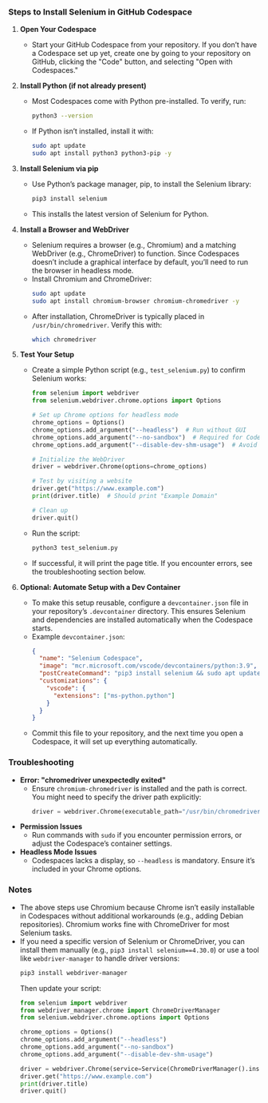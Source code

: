 ### Steps to Install Selenium in GitHub Codespace

1. **Open Your Codespace**
   - Start your GitHub Codespace from your repository. If you don’t have a Codespace set up yet, create one by going to your repository on GitHub, clicking the "Code" button, and selecting "Open with Codespaces."

2. **Install Python (if not already present)**
   - Most Codespaces come with Python pre-installed. To verify, run:
     ```bash
     python3 --version
     ```
   - If Python isn’t installed, install it with:
     ```bash
     sudo apt update
     sudo apt install python3 python3-pip -y
     ```

3. **Install Selenium via pip**
   - Use Python’s package manager, pip, to install the Selenium library:
     ```bash
     pip3 install selenium
     ```
   - This installs the latest version of Selenium for Python.

4. **Install a Browser and WebDriver**
   - Selenium requires a browser (e.g., Chromium) and a matching WebDriver (e.g., ChromeDriver) to function. Since Codespaces doesn’t include a graphical interface by default, you’ll need to run the browser in headless mode.
   - Install Chromium and ChromeDriver:
     ```bash
     sudo apt update
     sudo apt install chromium-browser chromium-chromedriver -y
     ```
   - After installation, ChromeDriver is typically placed in `/usr/bin/chromedriver`. Verify this with:
     ```bash
     which chromedriver
     ```

5. **Test Your Setup**
   - Create a simple Python script (e.g., `test_selenium.py`) to confirm Selenium works:
     ```python
     from selenium import webdriver
     from selenium.webdriver.chrome.options import Options

     # Set up Chrome options for headless mode
     chrome_options = Options()
     chrome_options.add_argument("--headless")  # Run without GUI
     chrome_options.add_argument("--no-sandbox")  # Required for Codespaces
     chrome_options.add_argument("--disable-dev-shm-usage")  # Avoid resource issues

     # Initialize the WebDriver
     driver = webdriver.Chrome(options=chrome_options)

     # Test by visiting a website
     driver.get("https://www.example.com")
     print(driver.title)  # Should print "Example Domain"

     # Clean up
     driver.quit()
     ```
   - Run the script:
     ```bash
     python3 test_selenium.py
     ```
   - If successful, it will print the page title. If you encounter errors, see the troubleshooting section below.

6. **Optional: Automate Setup with a Dev Container**
   - To make this setup reusable, configure a `devcontainer.json` file in your repository’s `.devcontainer` directory. This ensures Selenium and dependencies are installed automatically when the Codespace starts.
   - Example `devcontainer.json`:
     ```json
     {
       "name": "Selenium Codespace",
       "image": "mcr.microsoft.com/vscode/devcontainers/python:3.9",
       "postCreateCommand": "pip3 install selenium && sudo apt update && sudo apt install -y chromium-browser chromium-chromedriver",
       "customizations": {
         "vscode": {
           "extensions": ["ms-python.python"]
         }
       }
     }
   - Commit this file to your repository, and the next time you open a Codespace, it will set up everything automatically.

### Troubleshooting
- **Error: "chromedriver unexpectedly exited"**
  - Ensure `chromium-chromedriver` is installed and the path is correct. You might need to specify the driver path explicitly:
    ```python
    driver = webdriver.Chrome(executable_path="/usr/bin/chromedriver", options=chrome_options)
    ```
- **Permission Issues**
  - Run commands with `sudo` if you encounter permission errors, or adjust the Codespace’s container settings.
- **Headless Mode Issues**
  - Codespaces lacks a display, so `--headless` is mandatory. Ensure it’s included in your Chrome options.

### Notes
- The above steps use Chromium because Chrome isn’t easily installable in Codespaces without additional workarounds (e.g., adding Debian repositories). Chromium works fine with ChromeDriver for most Selenium tasks.
- If you need a specific version of Selenium or ChromeDriver, you can install them manually (e.g., `pip3 install selenium==4.30.0`) or use a tool like `webdriver-manager` to handle driver versions:
  ```bash
  pip3 install webdriver-manager
  ```
  Then update your script:
  ```python
  from selenium import webdriver
  from webdriver_manager.chrome import ChromeDriverManager
  from selenium.webdriver.chrome.options import Options

  chrome_options = Options()
  chrome_options.add_argument("--headless")
  chrome_options.add_argument("--no-sandbox")
  chrome_options.add_argument("--disable-dev-shm-usage")

  driver = webdriver.Chrome(service=Service(ChromeDriverManager().install()), options=chrome_options)
  driver.get("https://www.example.com")
  print(driver.title)
  driver.quit()
  ```